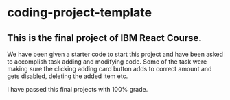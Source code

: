 # coding-project-template

## This is the final project of IBM React Course.

We have been given a starter code to start this project and have been asked to accomplish task adding and modifying code.
Some of the task were making sure the clicking adding card button adds to correct amount and gets disabled, deleting the added item etc.

I have passed this final projects with 100% grade.
